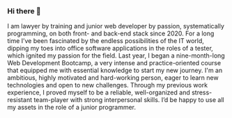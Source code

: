 ### Hi there 👋
I am lawyer by training and junior web developer by passion, systematically programming, on both front- and back-end stack since 2020. For a long time I’ve been fascinated by the endless possibilities of the IT world, dipping my toes into office software applications in the roles of a tester, which ignited my passion for the field. Last year, I began a nine-month-long Web Development Bootcamp, a very intense and practice-oriented course that equipped me with essential knowledge to start my new journey. I'm an ambitious, highly motivated and hard-working person, eager to learn new technologies and open to new challenges. Through my previous work experience, I proved myself to be a reliable, well-organized and stress-resistant team-player with strong interpersonal skills. I’d be happy to use all my assets in the role of a junior programmer.
